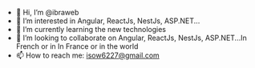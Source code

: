 - 👋 Hi, I’m @ibraweb
- 👀 I’m interested in Angular, ReactJs, NestJs, ASP.NET...
- 🌱 I’m currently learning the new technologies
- 💞️ I’m looking to collaborate on Angular, ReactJs, NestJs, ASP.NET...In French or in In France or in the world
- 📫 How to reach me: isow6227@gmail.com


<!---
ibraweb/ibraweb is a ✨ special ✨ repository because its `README.md` (this file) appears on your GitHub profile.
You can click the Preview link to take a look at your changes.
--->
